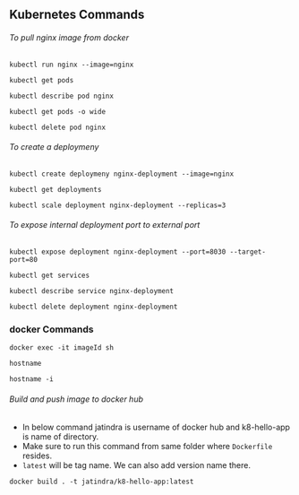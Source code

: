 ## Kubernetes Commands

###### To pull nginx image from docker

`kubectl run nginx --image=nginx`

`kubectl get pods`

`kubectl describe pod nginx`

`kubectl get pods -o wide`

`kubectl delete pod nginx`

###### To create a deploymeny
`kubectl create deploymeny nginx-deployment --image=nginx`

`kubectl get deployments`

`kubectl scale deployment nginx-deployment --replicas=3`

###### To expose internal deployment port to external port
`kubectl expose deployment nginx-deployment --port=8030 --target-port=80`

`kubectl get services`

`kubectl describe service nginx-deployment`

`kubectl delete deployment nginx-deployment`

### docker Commands
`docker exec -it imageId sh`

`hostname`

`hostname -i`

###### Build and push image to docker hub

- In below command jatindra is username of docker hub and k8-hello-app is name of directory.
- Make sure to run this command from same folder where `Dockerfile` resides.
- `latest` will be tag name. We can also add version name there.

`docker build . -t jatindra/k8-hello-app:latest`


